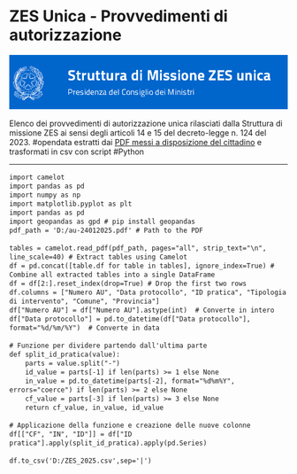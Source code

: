 # ZES Unica - Provvedimenti di autorizzazione

![](ZES.png)

Elenco dei provvedimenti di autorizzazione unica rilasciati dalla Struttura di missione ZES ai sensi degli articoli 14 e 15 del decreto-legge n. 124 del 2023.
#opendata estratti dai [PDF messi a disposizione del cittadino](https://www.strutturazes.gov.it/it/sportello-unico/provvedimenti-di-autorizzazione/) e trasformati in csv con script #Python

---

```{python}
import camelot
import pandas as pd
import numpy as np
import matplotlib.pyplot as plt	
import pandas as pd
import geopandas as gpd # pip install geopandas
pdf_path = 'D:/au-24012025.pdf' # Path to the PDF

tables = camelot.read_pdf(pdf_path, pages="all", strip_text="\n", line_scale=40) # Extract tables using Camelot
df = pd.concat([table.df for table in tables], ignore_index=True) # Combine all extracted tables into a single DataFrame
df = df[2:].reset_index(drop=True) # Drop the first two rows
df.columns = ["Numero AU", "Data protocollo", "ID pratica", "Tipologia di intervento", "Comune", "Provincia"]
df["Numero AU"] = df["Numero AU"].astype(int)  # Converte in intero
df["Data protocollo"] = pd.to_datetime(df["Data protocollo"], format="%d/%m/%Y")  # Converte in data

# Funzione per dividere partendo dall'ultima parte
def split_id_pratica(value):
    parts = value.split("-")
    id_value = parts[-1] if len(parts) >= 1 else None
    in_value = pd.to_datetime(parts[-2], format="%d%m%Y", errors="coerce") if len(parts) >= 2 else None
    cf_value = parts[-3] if len(parts) >= 3 else None
    return cf_value, in_value, id_value

# Applicazione della funzione e creazione delle nuove colonne
df[["CF", "IN", "ID"]] = df["ID pratica"].apply(split_id_pratica).apply(pd.Series)

df.to_csv('D:/ZES_2025.csv',sep='|')

```
